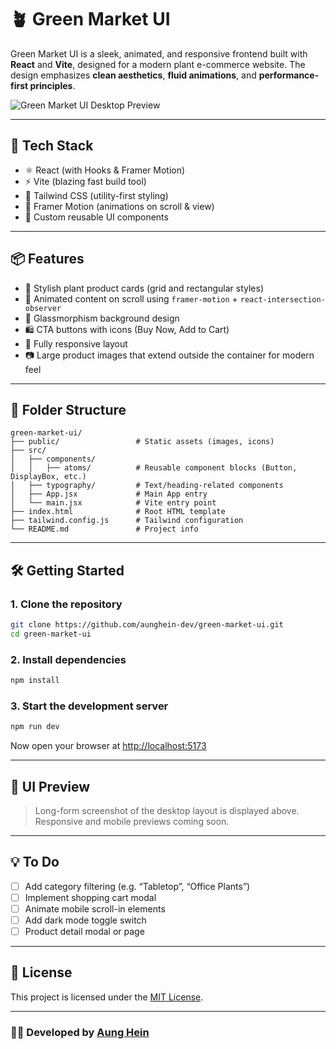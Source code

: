 # 🪴 Green Market UI

Green Market UI is a sleek, animated, and responsive frontend built with **React** and **Vite**, designed for a modern plant e-commerce website. The design emphasizes **clean aesthetics**, **fluid animations**, and **performance-first principles**.

![Green Market UI Desktop Preview](https://github.com/user-attachments/assets/2d70d077-fbe0-4fdc-9f2d-ef8291ec6c64)

---

## 🚀 Tech Stack

- ⚛️ React (with Hooks & Framer Motion)
- ⚡ Vite (blazing fast build tool)
- 🎨 Tailwind CSS (utility-first styling)
- 🎥 Framer Motion (animations on scroll & view)
- 🌿 Custom reusable UI components

---

## 📦 Features

- 🌱 Stylish plant product cards (grid and rectangular styles)
- 🧭 Animated content on scroll using `framer-motion` + `react-intersection-observer`
- 🧊 Glassmorphism background design
- 🛍️ CTA buttons with icons (Buy Now, Add to Cart)
- 📱 Fully responsive layout
- 📷 Large product images that extend outside the container for modern feel

---

## 📂 Folder Structure

```
green-market-ui/
├── public/                 # Static assets (images, icons)
├── src/
│   ├── components/
│   │   ├── atoms/          # Reusable component blocks (Button, DisplayBox, etc.)
│   ├── typography/         # Text/heading-related components
│   ├── App.jsx             # Main App entry
│   └── main.jsx            # Vite entry point
├── index.html              # Root HTML template
├── tailwind.config.js      # Tailwind configuration
└── README.md               # Project info
```

---

## 🛠️ Getting Started

### 1. Clone the repository

```bash
git clone https://github.com/aunghein-dev/green-market-ui.git
cd green-market-ui
```

### 2. Install dependencies

```bash
npm install
```

### 3. Start the development server

```bash
npm run dev
```

Now open your browser at [http://localhost:5173](http://localhost:5173)

---

## 📸 UI Preview

> Long-form screenshot of the desktop layout is displayed above.  
> Responsive and mobile previews coming soon.

---

## 💡 To Do

- [ ] Add category filtering (e.g. “Tabletop”, “Office Plants”)
- [ ] Implement shopping cart modal
- [ ] Animate mobile scroll-in elements
- [ ] Add dark mode toggle switch
- [ ] Product detail modal or page

---

## 📜 License

This project is licensed under the [MIT License](https://opensource.org/licenses/MIT).

---

### 👨‍💻 Developed by [Aung Hein](https://github.com/aunghein-dev)
